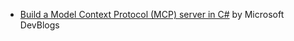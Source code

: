 - [Build a Model Context Protocol (MCP) server in C#](https://devblogs.microsoft.com/dotnet/build-a-model-context-protocol-mcp-server-in-csharp/) by Microsoft DevBlogs
